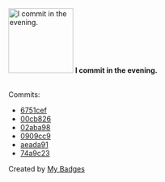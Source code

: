 <img src="https://my-badges.github.io/my-badges/evening-commits.png" alt="I commit in the evening." title="I commit in the evening." width="128">
<strong>I commit in the evening.</strong>
<br><br>

Commits:

- <a href="https://github.com/JarredAllen/rust-os/commit/6751ceffb0f43dde1d20f7dcc9ec13927c14a6e2">6751cef</a>
- <a href="https://github.com/JarredAllen/rust-os/commit/00cb82643fe81831b4c68bf189e1bba4808cbd75">00cb826</a>
- <a href="https://github.com/JarredAllen/rust-os/commit/02aba98d73356cb28051f8b6e847fa7c1a2e338f">02aba98</a>
- <a href="https://github.com/JarredAllen/rust-os/commit/0909cc956a9a976d097abafbf5697109a92a01fb">0909cc9</a>
- <a href="https://github.com/JarredAllen/rust-os/commit/aeada91633ce24452ee49d885887502b6bad174e">aeada91</a>
- <a href="https://github.com/JarredAllen/rust-os/commit/74a9c2323e84c2cc8fa74ea58ce49df6ed3a6ae7">74a9c23</a>


Created by <a href="https://github.com/my-badges/my-badges">My Badges</a>